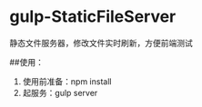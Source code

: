 gulp-StaticFileServer
=============
静态文件服务器，修改文件实时刷新，方便前端测试

##使用：
1. 使用前准备：npm install
2. 起服务：gulp server
